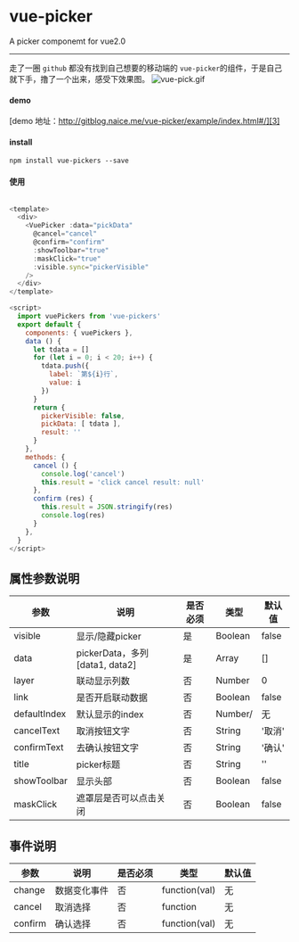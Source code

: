 # vue-picker

A picker componemt for vue2.0

------
走了一圈 `github` 都没有找到自己想要的移动端的 `vue-picker`的组件，于是自己就下手，撸了一个出来，感受下效果图。
![vue-pick.gif][1]


#### demo

[demo 地址：http://gitblog.naice.me/vue-picker/example/index.html#/][3]


#### install

`npm install vue-pickers --save`


#### 使用

````javascript

<template>
  <div>
    <VuePicker :data="pickData"
      @cancel="cancel"
      @confirm="confirm"
      :showToolbar="true"
      :maskClick="true"
      :visible.sync="pickerVisible"
    />
  </div>
</template>

<script>
  import vuePickers from 'vue-pickers'
  export default {
    components: { vuePickers },
    data () {
      let tdata = []
      for (let i = 0; i < 20; i++) {
        tdata.push({
          label: `第${i}行`,
          value: i
        })
      }
      return {
        pickerVisible: false,
        pickData: [ tdata ],
        result: ''
      }
    },
    methods: {
      cancel () {
        console.log('cancel')
        this.result = 'click cancel result: null'
      },
      confirm (res) {
        this.result = JSON.stringify(res)
        console.log(res)
      }
    },
  }
</script>
````

## 属性参数说明

参数 | 说明 | 是否必须 | 类型 |默认值
---- | --- | --- | --- | ---
visible | 显示/隐藏picker | 是 | Boolean | false
data | pickerData，多列[data1, data2]  | 是 | Array | []
layer | 联动显示列数  | 否 | Number | 0
link | 是否开启联动数据  | 否 | Boolean | false
defaultIndex | 默认显示的index  | 否 | Number/[](多列用数组) | 无
cancelText | 取消按钮文字  | 否 | String | '取消'
confirmText | 去确认按钮文字  | 否 | String | '确认'
title | picker标题  | 否 | String | ''
showToolbar | 显示头部  | 否 | Boolean | false
maskClick | 遮罩层是否可以点击关闭  | 否 | Boolean | false


## 事件说明

参数 | 说明 | 是否必须 | 类型 |默认值
---- | --- | --- | --- | ---
change | 数据变化事件 | 否 | function(val) | 无
cancel | 取消选择 | 否 | function | 无
confirm | 确认选择  | 否 | function(val) | 无


[1]: http://ypimg.naice.me/vue-picker.gif
[3]: http://gitblog.naice.me/vue-picker/index.html#/

